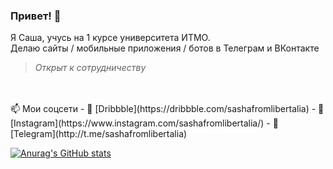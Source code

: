 ### Привет! 👋

Я Саша, учусь на 1 курсе университета ИТМО.
<br>
Делаю сайты / мобильные приложения / ботов в Телеграм и ВКонтакте
<br>
> *Открыт к сотрудничеству*
<br>
<br>
📫 Мои соцсети
  - 🏀 [Dribbble](https://dribbble.com/sashafromlibertalia)
  - 📸 [Instagram](https://www.instagram.com/sashafromlibertalia/)
  - 💬 [Telegram](http://t.me/sashafromlibertalia)

[![Anurag's GitHub stats](https://github-readme-stats.vercel.app/api?username=sashafromlibertalia)](https://github.com/sashafromlibertalia/github-readme-stats)
